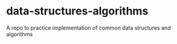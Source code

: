 # data-structures-algorithms
A repo to practice implementation of common data structures and algorithms
